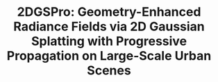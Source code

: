 <div align="center">

  <h1 align="center">2DGSPro: Geometry-Enhanced Radiance Fields via 2D Gaussian Splatting with Progressive Propagation on Large-Scale Urban Scenes
</h1>
